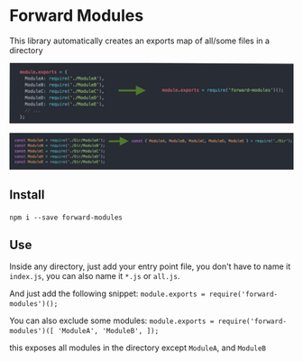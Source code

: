 # Forward Modules

This library automatically creates an exports map of all/some files
in a directory

![Image1](https://raw.githubusercontent.com/AmrAbdulrahman/forward-modules/master/img/example1.png)


![Image2](https://raw.githubusercontent.com/AmrAbdulrahman/forward-modules/master/img/example2.png)

## Install
`npm i --save forward-modules`

## Use
Inside any directory, just add your entry point file, you don't have to name it `index.js`, you can also name it `*.js` or `all.js`.

And just add the following snippet:
`module.exports = require('forward-modules')();`

You can also exclude some modules:
`module.exports = require('forward-modules')([
  'ModuleA',
  'ModuleB',
]);`

this exposes all modules in the directory except `ModuleA`, and `ModuleB`

